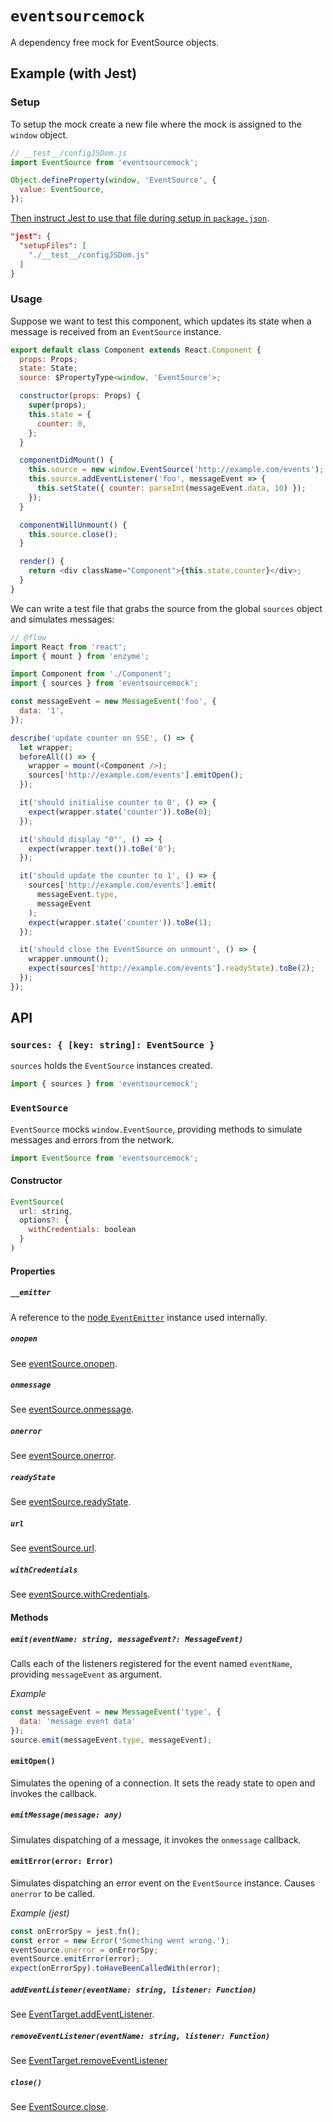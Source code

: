 # `eventsourcemock`

A dependency free mock for EventSource objects.


## Example (with Jest)
### Setup
To setup the mock create a new file where the mock is assigned to the `window` object.

```js
// __test__/configJSDom.js
import EventSource from 'eventsourcemock';

Object.defineProperty(window, 'EventSource', {
  value: EventSource,
});
```
[Then instruct Jest to use that file during setup in `package.json`](https://facebook.github.io/jest/docs/configuration.html#setupfiles-array).
```json
"jest": {
  "setupFiles": [
    "./__test__/configJSDom.js"
  ]
}
```

### Usage
Suppose we want to test this component, which updates its state when a message is received from an `EventSource` instance.

```js
export default class Component extends React.Component {
  props: Props;
  state: State;
  source: $PropertyType<window, 'EventSource'>;

  constructor(props: Props) {
    super(props);
    this.state = {
      counter: 0,
    };
  }

  componentDidMount() {
    this.source = new window.EventSource('http://example.com/events');
    this.source.addEventListener('foo', messageEvent => {
      this.setState({ counter: parseInt(messageEvent.data, 10) });
    });
  }

  componentWillUnmount() {
    this.source.close();
  }

  render() {
    return <div className="Component">{this.state.counter}</div>;
  }
}
```

We can write a test file that grabs the source from the global `sources` object and simulates messages:

```js
// @flow
import React from 'react';
import { mount } from 'enzyme';

import Component from './Component';
import { sources } from 'eventsourcemock';

const messageEvent = new MessageEvent('foo', {
  data: '1',
});

describe('update counter on SSE', () => {
  let wrapper;
  beforeAll(() => {
    wrapper = mount(<Component />);
    sources['http://example.com/events'].emitOpen();
  });

  it('should initialise counter to 0', () => {
    expect(wrapper.state('counter')).toBe(0);
  });

  it('should display "0"', () => {
    expect(wrapper.text()).toBe('0');
  });

  it('should update the counter to 1', () => {
    sources['http://example.com/events'].emit(
      messageEvent.type,
      messageEvent
    );
    expect(wrapper.state('counter')).toBe(1);
  });

  it('should close the EventSource on unmount', () => {
    wrapper.unmount();
    expect(sources['http://example.com/events'].readyState).toBe(2);
  });
});

```

## API
### `sources: { [key: string]: EventSource }`
`sources` holds the `EventSource` instances created.

```js
import { sources } from 'eventsourcemock';
```

### `EventSource`
`EventSource` mocks `window.EventSource`, providing methods to simulate messages and errors from the network.
```js
import EventSource from 'eventsourcemock';
```
#### Constructor
```js
EventSource(
  url: string,
  options?: {
    withCredentials: boolean
  }
)
```

#### Properties
##### `__emitter`
A reference to the [node `EventEmitter`](https://nodejs.org/api/events.html#events_class_eventemitter) instance used internally.

##### `onopen`
See [eventSource.onopen](https://developer.mozilla.org/en-US/docs/Web/API/EventSource/onopen).

##### `onmessage`
See [eventSource.onmessage](https://developer.mozilla.org/en-US/docs/Web/API/EventSource/onmessage).

##### `onerror`
See [eventSource.onerror](https://developer.mozilla.org/en-US/docs/Web/API/EventSource/onerror).

##### `readyState`
See [eventSource.readyState](https://developer.mozilla.org/en-US/docs/Web/API/EventSource/readyState).

##### `url`
See [eventSource.url](https://developer.mozilla.org/en-US/docs/Web/API/EventSource/url).

##### `withCredentials`
See [eventSource.withCredentials](https://developer.mozilla.org/en-US/docs/Web/API/EventSource/withCredentials).


#### Methods
##### `emit(eventName: string, messageEvent?: MessageEvent)`
Calls each of the listeners registered for the event named `eventName`, providing `messageEvent` as argument.

*Example*
```js
const messageEvent = new MessageEvent('type', {
  data: 'message event data'
});
source.emit(messageEvent.type, messageEvent);
```

#### `emitOpen()`
Simulates the opening of a connection. It sets the ready state to open and invokes the callback.

##### `emitMessage(message: any)`
Simulates dispatching of a message, it invokes the `onmessage` callback.

#### `emitError(error: Error)`
Simulates dispatching an error event on the `EventSource` instance. Causes `onerror` to be called.

*Example (jest)*
```js
const onErrorSpy = jest.fn();
const error = new Error('Something went wrong.');
eventSource.onerror = onErrorSpy;
eventSource.emitError(error);
expect(onErrorSpy).toHaveBeenCalledWith(error);
```

##### `addEventListener(eventName: string, listener: Function)`
See [EventTarget.addEventListener](https://developer.mozilla.org/en-US/docs/Web/API/EventTarget/addEventListener).

##### `removeEventListener(eventName: string, listener: Function)`
See [EventTarget.removeEventListener](https://developer.mozilla.org/en-US/docs/Web/API/EventTarget/removeEventListener)

##### `close()`
See [EventSource.close](https://developer.mozilla.org/en-US/docs/Web/API/EventSource/close).

